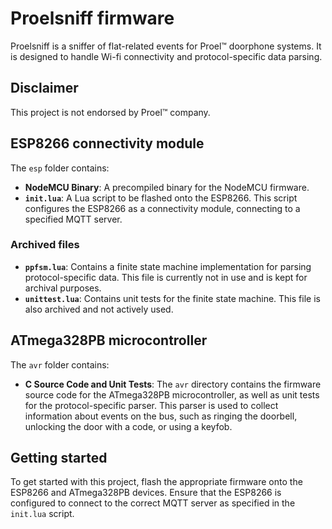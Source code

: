 # Proelsniff firmware

Proelsniff is a sniffer of flat-related events for Proel&trade; doorphone systems. It is designed to handle Wi-fi connectivity and protocol-specific data parsing.

## Disclaimer

This project is not endorsed by Proel&trade; company.

## ESP8266 connectivity module

The `esp` folder contains:

- **NodeMCU Binary**: A precompiled binary for the NodeMCU firmware.
- **`init.lua`**: A Lua script to be flashed onto the ESP8266. This script configures the ESP8266 as a connectivity module, connecting to a specified MQTT server.

### Archived files

- **`ppfsm.lua`**: Contains a finite state machine implementation for parsing protocol-specific data. This file is currently not in use and is kept for archival purposes.
- **`unittest.lua`**: Contains unit tests for the finite state machine. This file is also archived and not actively used.

## ATmega328PB microcontroller

The `avr` folder contains:

- **C Source Code and Unit Tests**: The `avr` directory contains the firmware source code for the ATmega328PB microcontroller, as well as unit tests for the protocol-specific parser. This parser is used to collect information about events on the bus, such as ringing the doorbell, unlocking the door with a code, or using a keyfob.

## Getting started

To get started with this project, flash the appropriate firmware onto the ESP8266 and ATmega328PB devices. Ensure that the ESP8266 is configured to connect to the correct MQTT server as specified in the `init.lua` script.
